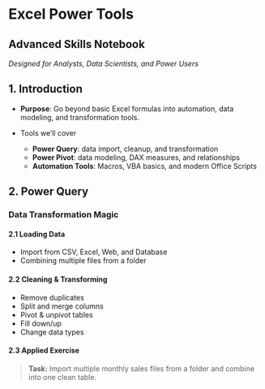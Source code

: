 # Excel Power Tools
## Advanced Skills Notebook

_Designed for Analysts, Data Scientists, and Power Users_


## 1. Introduction
- **Purpose**: Go beyond basic Excel formulas into automation, data modeling, and transformation tools.

- Tools we’ll cover

  - **Power Query**: data import, cleanup, and transformation
  - **Power Pivot**: data modeling, DAX measures, and relationships
  - **Automation Tools**: Macros, VBA basics, and modern Office Scripts

## 2. Power Query
### Data Transformation Magic

#### 2.1 Loading Data
- Import from CSV, Excel, Web, and Database
- Combining multiple files from a folder

#### 2.2 Cleaning & Transforming
- Remove duplicates
- Split and merge columns
- Pivot & unpivot tables
- Fill down/up
- Change data types

#### 2.3 Applied Exercise
> **Task:** Import multiple monthly sales files from a folder and combine into one clean table.
